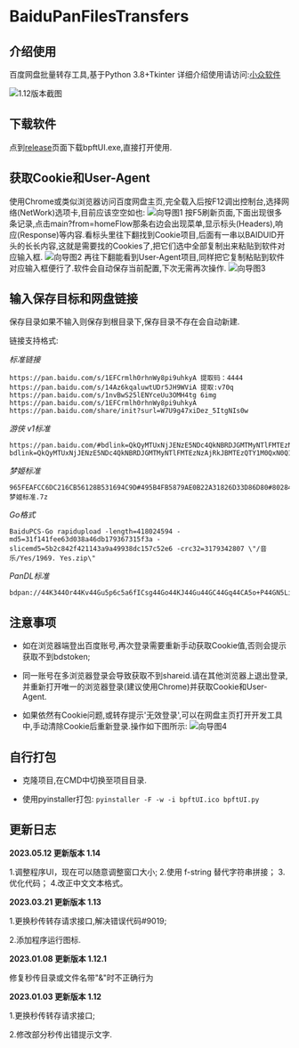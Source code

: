 BaiduPanFilesTransfers
=====
## 介绍使用

百度网盘批量转存工具,基于Python 3.8+Tkinter
详细介绍使用请访问:[小众软件](https://meta.appinn.net/t/topic/16995/39)

![1.12版本截图](https://raw.githubusercontent.com/hxz393/BaiduPanFilesTransfers/master/Capture/%E6%88%AA%E5%9B%BE1.12.jpg)



## 下载软件

点到[release](https://github.com/hxz393/BaiduPanFilesTransfers/releases)页面下载bpftUI.exe,直接打开使用.



## 获取Cookie和User-Agent

使用Chrome或类似浏览器访问百度网盘主页,完全载入后按F12调出控制台,选择网络(NetWork)选项卡,目前应该空空如也:
![向导图1](https://raw.githubusercontent.com/hxz393/BaiduPanFilesTransfers/master/Capture/u-1.png)
按F5刷新页面,下面出现很多条记录,点击main?from=homeFlow那条右边会出现菜单,显示标头(Headers),响应(Response)等内容.看标头里往下翻找到Cookie项目,后面有一串以BAIDUID开头的长长内容,这就是需要找的Cookies了,把它们选中全部复制出来粘贴到软件对应输入框.
![向导图2](https://raw.githubusercontent.com/hxz393/BaiduPanFilesTransfers/master/Capture/u-2.png)
再往下翻能看到User-Agent项目,同样把它复制粘贴到软件对应输入框便行了.软件会自动保存当前配置,下次无需再次操作.
![向导图3](https://raw.githubusercontent.com/hxz393/BaiduPanFilesTransfers/master/Capture/u-3.png)



## 输入保存目标和网盘链接

保存目录如果不输入则保存到根目录下,保存目录不存在会自动新建.

链接支持格式:

*标准链接*

```
https://pan.baidu.com/s/1EFCrmlh0rhnWy8pi9uhkyA 提取码：4444
https://pan.baidu.com/s/14Az6kqaluwtUDr5JH9WViA 提取:v70q
https://pan.baidu.com/s/1nvBwS25lENYceUu3OMH4tg 6img
https://pan.baidu.com/s/1EFCrmlh0rhnWy8pi9uhkyA
https://pan.baidu.com/share/init?surl=W7U9g47xiDez_5ItgNIs0w
```

*游侠 v1标准*

```
https://pan.baidu.com/#bdlink=QkQyMTUxNjJENzE5NDc4QkNBRDJGMTMyNTlFMTEzNzAjRkJBMTEzQTY1M0QxN0Q1NjM3QUQ1MEEzRTgwMkE2QTIjMzcxOTgxOTIzI1pha3VybyAyMDAxMjYuN3oK
bdlink=QkQyMTUxNjJENzE5NDc4QkNBRDJGMTMyNTlFMTEzNzAjRkJBMTEzQTY1M0QxN0Q1NjM3QUQ1MEEzRTgwMkE2QTIjMzcxOTgxOTIzI1pha3VybyAyMDAxMjYuN3oK
```

*梦姬标准*

```
965FEAFCC6DC216CB56128B531694C9D#495B4FB5879AE0B22A31826D33D86D80#802846691#梦姬标准.7z
```

*Go格式*

```
BaiduPCS-Go rapidupload -length=418024594 -md5=31f141fee63d038a46db179367315f3a -slicemd5=5b2c842f421143a9a49938dc157c52e6 -crc32=3179342807 \"/音乐/Yes/1969. Yes.zip\"
```

*PanDL标准*

```
bdpan://44K344Or44Kv44Gu5p6c5a6fICsg44Go44KJ44Gu44GC44Gq44CA5o+P44GN5LiL44KN44GXOFDlsI/lhorlrZAg5pel5paHLnppcHw2NDAxODQxNTd8ZDNjOTBmOTI3ZjUxYzIyMmRjMTc1NDM1YTY0OWMyYTJ8OTk4NTE0NDE3Y2I5Y2I0MTQ0MGRlZTFiMmMyNTYwMzY=`
```



## 注意事项

- 如在浏览器端登出百度账号,再次登录需要重新手动获取Cookie值,否则会提示获取不到bdstoken;

- 同一账号在多浏览器登录会导致获取不到shareid.请在其他浏览器上退出登录,并重新打开唯一的浏览器登录(建议使用Chrome)并获取Cookie和User-Agent.

- 如果依然有Cookie问题,或转存提示'无效登录',可以在网盘主页打开开发工具中,手动清除Cookie后重新登录.操作如下图所示:
![向导图4](https://raw.githubusercontent.com/hxz393/BaiduPanFilesTransfers/master/Capture/u-4.jpg)



## 自行打包

- 克隆项目,在CMD中切换至项目目录.

- 使用pyinstaller打包:
  ``
  pyinstaller -F -w -i bpftUI.ico bpftUI.py
  ``



## 更新日志
**2023.05.12 更新版本 1.14**

1.调整程序UI，现在可以随意调整窗口大小;
2.使用 f-string 替代字符串拼接；
3.优化代码；
4.改正中文文本格式。


**2023.03.21 更新版本 1.13**

1.更换秒传转存请求接口,解决错误代码#9019;

2.添加程序运行图标.

**2023.01.08 更新版本 1.12.1**

修复秒传目录或文件名带"&"时不正确行为

**2023.01.03 更新版本 1.12**

1.更换秒传转存请求接口;

2.修改部分秒传出错提示文字.
